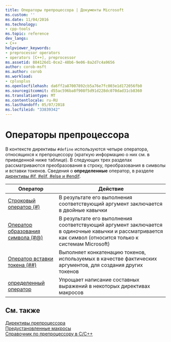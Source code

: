 ```yaml
---
title: Операторы препроцессора | Документы Microsoft
ms.custom: ''
ms.date: 11/04/2016
ms.technology:
- cpp-tools
ms.topic: reference
dev_langs:
- C++
helpviewer_keywords:
- preprocessor operators
- operators [C++], preprocessor
ms.assetid: 884126d1-0ce2-48b6-9e06-8a2d7c4a9656
author: corob-msft
ms.author: corob
ms.workload:
- cplusplus
ms.openlocfilehash: da6ff2a87007892cb5a76e7fc003e1d172056fb0
ms.sourcegitcommit: d55ac596ba8f908f5d91d228dc070dad31cb8360
ms.translationtype: MT
ms.contentlocale: ru-RU
ms.lasthandoff: 05/07/2018
ms.locfileid: "33839342"
---
```

# <a name="preprocessor-operators"></a>Операторы препроцессора
В контексте директивы `#define` используются четыре оператора, относящихся к препроцессору (краткую информацию о них см. в приведенной ниже таблице). В следующих трех разделах рассматриваются преобразования в строку, преобразования в символы и вставки токенов. Сведения о **определенные** оператор, в разделе [директивы #if, #elif, #else и #endif](../preprocessor/hash-if-hash-elif-hash-else-and-hash-endif-directives-c-cpp.md).  
  
|Оператор|Действие|  
|--------------|------------|  
|[Строковый оператор (#)](../preprocessor/stringizing-operator-hash.md)|В результате его выполнения соответствующий аргумент заключается в двойные кавычки|  
|[Оператор образования символа (#@)](../preprocessor/charizing-operator-hash-at.md)|В результате его выполнения соответствующий аргумент заключается в одиночные кавычки и рассматривается как символ (относится только к системам Microsoft)|  
|[Оператор вставки токена (##)](../preprocessor/token-pasting-operator-hash-hash.md)|Выполняет конкатенацию токенов, используемых в качестве фактических аргументов, для создания других токенов|  
|[определенный оператор](../preprocessor/hash-if-hash-elif-hash-else-and-hash-endif-directives-c-cpp.md)|Упрощает написание составных выражений в некоторых директивах макросов|  
  
## <a name="see-also"></a>См. также  
 [Директивы препроцессора](../preprocessor/preprocessor-directives.md)   
 [Предустановленные макросы](../preprocessor/predefined-macros.md)   
 [Справочник по препроцессору в C/C++](../preprocessor/c-cpp-preprocessor-reference.md)